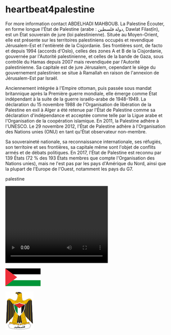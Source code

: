 # heartbeat4palestine

For more information contact ABDELHADI MAHBOUB.
La Palestine Écouter, en forme longue l'État de Palestine (arabe : دولة فلسطين, Dawlat Filasṭīn), est un État souverain de jure (loi palestinienne). Située au Moyen-Orient, elle est présente sur les territoires palestiniens occupés et revendique Jérusalem-Est et l'entièreté de la Cisjordanie. Ses frontières sont, de facto et depuis 1994 (accords d'Oslo), celles des zones A et B de la Cisjordanie, gouvernée par l'Autorité palestinienne, et celles de la bande de Gaza, sous contrôle du Hamas depuis 2007 mais revendiquée par l'Autorité palestinienne. Sa capitale est de jure Jérusalem, cependant le siège du gouvernement palestinien se situe à Ramallah en raison de l'annexion de Jérusalem-Est par Israël.

Anciennement intégrée à l'Empire ottoman, puis passée sous mandat britannique après la Première guerre mondiale, elle émerge comme État indépendant à la suite de la guerre israélo-arabe de 1948-1949. La déclaration du 15 novembre 1988 de l'Organisation de libération de la Palestine en exil à Alger a été retenue par l'État de Palestine comme sa déclaration d'indépendance et acceptée comme telle par la Ligue arabe et l'Organisation de la coopération islamique. En 2011, la Palestine adhère à l'UNESCO. Le 29 novembre 2012, l'État de Palestine adhère à l'Organisation des Nations unies (ONU) en tant qu'État observateur non-membre.

Sa souveraineté nationale, sa reconnaissance internationale, ses réfugiés, son territoire et ses frontières, sa capitale même sont l'objet de conflits armés et de débats politiques. En 2017, l'État de Palestine est reconnu par 139 États (72 % des 193 États membres que compte l'Organisation des Nations unies), mais ne l'est pas par les pays d'Amérique du Nord, ainsi que la plupart de l'Europe de l'Ouest, notamment les pays du G7. 
﻿



palestine





<video width="320" height="240" controls>
  <source src="VID-20240320-WA0099.mov" type="video/mp4">
</video>






![ref1]





![ref2]


[ref1]: Flag_of_Palestine.svg.png
[ref2]: Coat_of_arms_of_Palestine.svg.png

